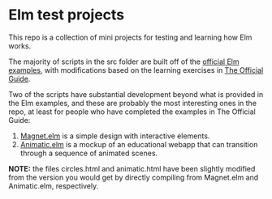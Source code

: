 # Elm test projects

This repo is a collection of mini projects for testing and learning how Elm works.

The majority of scripts in the src folder are built off of the [official Elm examples](https://elm-lang.org/examples),
with modifications based on the learning exercises in [The Official Guide](https://guide.elm-lang.org/).

Two of the scripts have substantial development beyond what is provided in the Elm
examples, and these are probably the most interesting ones in the repo, at least for
people who have completed the examples in The Official Guide:

  1. [Magnet.elm](src/Magnet.elm) is a simple design with interactive elements.
  2. [Animatic.elm](src/Animatic.elm) is a mockup of an educational webapp that
  can transition through a sequence of animated scenes.

**NOTE:** the files circles.html and animatic.html have been slightly modified
from the version you would get by directly compiling from Magnet.elm and
Animatic.elm, respectively.
